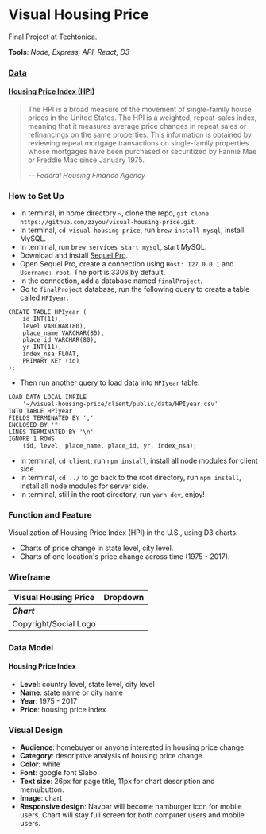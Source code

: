 # Visual Housing Price
Final Project at Techtonica.  


**Tools**: _Node, Express, API, React, D3_


### [Data](https://catalog.data.gov/dataset/fhfa-house-price-indexes-hpis)
#### [Housing Price Index (HPI)](https://www.fhfa.gov/KeyTopics/pages/house-price-index.aspx)
> The HPI is a broad measure of the movement of single-family house prices in the United States. The HPI is a weighted, repeat-sales index, meaning that it measures average price changes in repeat sales or refinancings on the same properties.  This information is obtained by reviewing repeat mortgage transactions on single-family properties whose mortgages have been purchased or securitized by Fannie Mae or Freddie Mac since January 1975.  
>  
> -- *Federal Housing Finance Agency*


### How to Set Up
* In terminal, in home directory `~`, clone the repo, `git clone https://github.com/zzyou/visual-housing-price.git`.
* In terminal, `cd visual-housing-price`, run `brew install mysql`, install MySQL.
* In terminal, run `brew services start mysql`, start MySQL.
* Download and install [Sequel Pro](http://www.sequelpro.com/).
* Open Sequel Pro, create a connection using `Host: 127.0.0.1` and `Username: root`. The port is 3306 by default.
* In the connection, add a database named `finalProject`.
* Go to `finalProject` database, run the following query to create a table called `HPIyear`.
```
CREATE TABLE HPIyear (
    id INT(11), 
    level VARCHAR(80), 
    place_name VARCHAR(80), 
    place_id VARCHAR(80), 
    yr INT(11), 
    index_nsa FLOAT,
    PRIMARY KEY (id)
);
```
* Then run another query to load data into `HPIyear` table:
```
LOAD DATA LOCAL INFILE
    '~/visual-housing-price/client/public/data/HPIyear.csv'
INTO TABLE HPIyear
FIELDS TERMINATED BY ','
ENCLOSED BY '"'
LINES TERMINATED BY '\n'
IGNORE 1 ROWS
    (id, level, place_name, place_id, yr, index_nsa);
```
* In terminal, `cd client`, run `npm install`, install all node modules for client side.
* In terminal, `cd ../` to go back to the root directory, run `npm install`, install all node modules for server side.
* In terminal, still in the root directory, run `yarn dev`, enjoy!


### Function and Feature
Visualization of Housing Price Index (HPI) in the U.S., using D3 charts.
* Charts of price change in state level, city level.
* Charts of one location's price change across time (1975 - 2017).


### Wireframe
|Visual Housing Price|Dropdown|  
|---|---|  
|**_Chart_**|  
|Copyright/Social Logo|


### Data Model
#### Housing Price Index
* **Level**: country level, state level, city level
* **Name**: state name or city name
* **Year**: 1975 - 2017
* **Price**: housing price index


### Visual Design
* **Audience**: homebuyer or anyone interested in housing price change.
* **Category**: descriptive analysis of housing price change.
* **Color**: white
* **Font**: google font Slabo
* **Text size**: 26px for page title, 11px for chart description and menu/button.
* **Image**: chart
* **Responsive design**: Navbar will become hamburger icon for mobile users. Chart will stay full screen for both computer users and mobile users.
